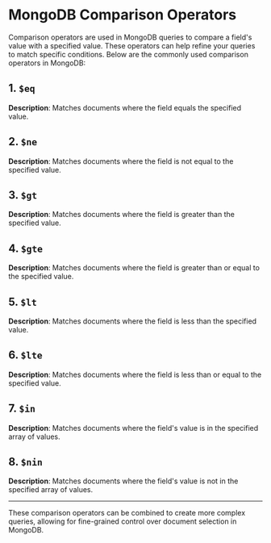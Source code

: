 # MongoDB Comparison Operators

Comparison operators are used in MongoDB queries to compare a field's value with a specified value. These operators can help refine your queries to match specific conditions. Below are the commonly used comparison operators in MongoDB:

## 1. `$eq`
**Description**: Matches documents where the field equals the specified value.

## 2. `$ne`
**Description**: Matches documents where the field is not equal to the specified value.

## 3. `$gt`
**Description**: Matches documents where the field is greater than the specified value.

## 4. `$gte`
**Description**: Matches documents where the field is greater than or equal to the specified value.

## 5. `$lt`
**Description**: Matches documents where the field is less than the specified value.

## 6. `$lte`
**Description**: Matches documents where the field is less than or equal to the specified value.

## 7. `$in`
**Description**: Matches documents where the field's value is in the specified array of values.

## 8. `$nin`
**Description**: Matches documents where the field's value is not in the specified array of values.

---
These comparison operators can be combined to create more complex queries, allowing for fine-grained control over document selection in MongoDB.
